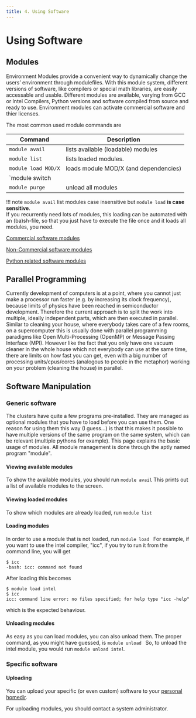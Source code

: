 ```yaml
---
title: 4. Using Software
---
```

# Using Software

## Modules

Environment Modules provide a convenient way to dynamically change the users’ environment through modulefiles. With this module system, different versions of software, like compilers or special math libraries, are easily accessable and usable. Different modules are available, varying from GCC  or Intel Compilers, Python versions and software compiled from source and ready to use. Environment modules can activate commercial software and thier licenses. 

The most common used module commands are 

| Command            | Description                           |
| ------------------ | ------------------------------------- |
| `module avail`     | lists available (loadable) modules   |
| `module list`      | lists loaded modules.                |
| `module load MOD/X`| loads module MOD/X (and dependencies)  |
| `module switch 
| `module purge`   | unload all modules                   |


!!! note 
`module avail` list modules case insensitive but `module load` **is case sensitive**.  
If you recurrently need lots of modules, this loading can be automated with an (ba)sh-file, so that you just have to execute the file once and it loads all modules, you need.


[Commercial software modules](../../software/modules/commercial.md)

[Non-Commercial software modules](../../software/modules/non-commercial.md)

[Python related software modules](../../software/modules/python.md)

## Parallel Programming

Currently development of computers is at a point, where you cannot just make a processor run faster (e.g. by increasing its clock frequency), because limits of physics have been reached in semiconductor development. Therefore the current approach is to split the work into multiple, ideally independent parts, which are then executed in parallel. Similar to cleaning your house, where everybody takes care of a few rooms, on a supercomputer this is usually done with parallel programming paradigms like Open Multi-Processing (OpenMP) or Message Passing Interface (MPI). However like the fact that you only have one vacuum cleaner in the whole house which not everybody can use at the same time, there are limits on how fast you can get, even with a big number of processing units/cpus/cores (analogous to people in the metaphor) working on your problem (cleaning the house) in parallel.

## Software Manipulation
### Generic software

The clusters have quite a few programs pre-installed. They are managed
as optional modules that you have to load before you can use them. One
reason for using them this way (I guess...) is that this makes it
possible to have multiple versions of the same program on the same
system, which can be relevant (multiple pythons for example). This page
explains the basic usage of modules. All module management is done
through the aptly named program "module".

#### Viewing available modules

To show the available modules, you should run `module avail` This prints
out a list of available modules to the screen.

#### Viewing loaded modules

To show which modules are already loaded, run `module list`

#### Loading modules

In order to use a module that is not loaded, run
`module load `<module name> For example, if you want to use the intel
compiler, "icc", if you try to run it from the command line, you will
get

    $ icc
    -bash: icc: command not found

After loading this becomes

    $ module load intel
    $ icc
    icc: command line error: no files specified; for help type "icc -help"

which is the expected behaviour.

#### Unloading modules

As easy as you can load modules, you can also unload them. The proper
command, as you might have guessed, is `module unload `<name of module>
So, to unload the intel module, you would run `module unload intel`.

### Specific software

#### Uploading

You can upload your specific (or even custom) software to your [personal homedir](../access/index.md).

For uploading modules, you should contact a system administrator.
